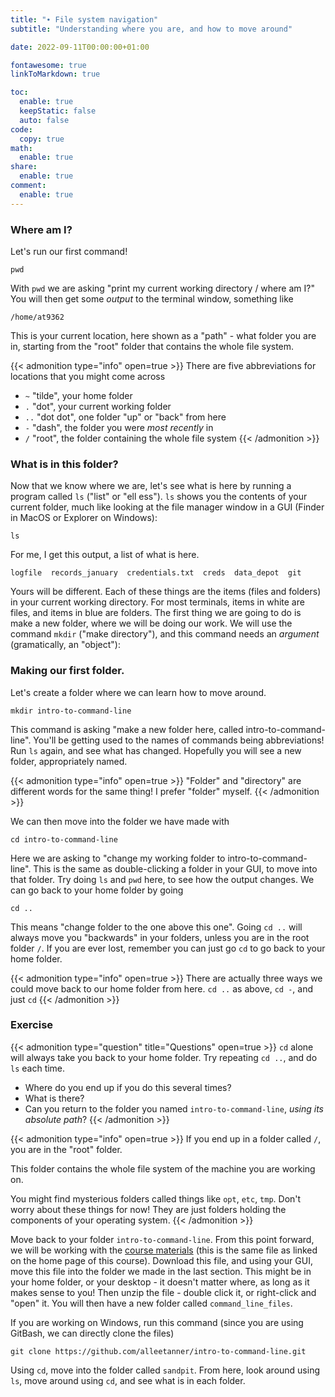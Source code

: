 ```yaml
---
title: "∙ File system navigation"
subtitle: "Understanding where you are, and how to move around"

date: 2022-09-11T00:00:00+01:00

fontawesome: true
linkToMarkdown: true

toc:
  enable: true
  keepStatic: false
  auto: false
code:
  copy: true
math:
  enable: true
share:
  enable: true
comment:
  enable: true
---
```


### Where am I?
Let's run our first command!

```
pwd
```

With `pwd` we are asking "print my current working directory / where am I?" You will then get some *output* to the terminal window, something like

```
/home/at9362
```

This is your current location, here shown as a "path" - what folder you are in, starting from the "root" folder that contains the whole file system.

{{< admonition type="info" open=true >}}
There are five abbreviations for locations that you might come across
- `~` "tilde", your home folder
- `.` "dot", your current working folder
- `..` "dot dot", one folder "up" or "back" from here
- `-` "dash", the folder you were *most* *recently* in
- `/` "root", the folder containing the whole file system
{{< /admonition >}}

### What is in this folder?

Now that we know where we are, let's see what is here by running a program called `ls` ("list" or "ell ess"). `ls` shows you the contents of your current folder, much like looking at the file manager window in a GUI (Finder in MacOS or Explorer on Windows):

```
ls
```

For me, I get this output, a list of what is here.

```
logfile  records_january  credentials.txt  creds  data_depot  git
```

Yours will be different. Each of these things are the items (files and folders) in your current working directory. For most terminals, items in white are files, and items in blue are folders. The first thing we are going to do is make a new folder, where we will be doing our work. We will use the command `mkdir` ("make directory"), and this command needs an *argument* (gramatically, an "object"):

### Making our first folder.

Let's create a folder where we can learn how to move around.

```
mkdir intro-to-command-line
```

This command is asking "make a new folder here, called intro-to-command-line". You'll be getting used to the names of commands being abbreviations! Run `ls` again, and see what has changed. Hopefully you will see a new folder, appropriately named.

{{< admonition type="info" open=true >}}
"Folder" and "directory" are different words for the same thing! I prefer "folder" myself.
{{< /admonition >}}

We can then move into the folder we have made with

```
cd intro-to-command-line
```

Here we are asking to "change my working folder to intro-to-command-line". This is the same as double-clicking a folder in your GUI, to move into that folder. Try doing `ls` and `pwd` here, to see how the output changes. We can go back to your home folder by going

```
cd ..
```

This means "change folder to the one above this one". Going `cd ..` will always move you "backwards" in your folders, unless you are in the root folder `/`. If you are ever lost, remember you can just go `cd` to go back to your home folder.

{{< admonition type="info" open=true >}}
There are actually three ways we could move back to our home folder from here.
`cd ..` as above,
`cd -`, and just
`cd`
{{< /admonition >}}

### Exercise
{{< admonition type="question" title="Questions" open=true >}}
`cd` alone will always take you back to your home folder. Try repeating `cd ..`, and do `ls` each time.
- Where do you end up if you do this several times?
- What is there?
- Can you return to the folder you named `intro-to-command-line`, *using its absolute path*?
{{< /admonition >}}

{{< admonition type="info" open=true >}}
If you end up in a folder called `/`, you are in the "root" folder.

This folder contains the whole file system of the machine you are working on.

You might find mysterious folders called things like `opt`, `etc`, `tmp`. Don't worry about these things for now! They are just folders holding the components of your operating system.
{{< /admonition >}}

Move back to your folder `intro-to-command-line`. From this point forward, we will be working with the [course materials](https://github.com/alleetanner/intro-to-command-line/raw/main/command-line-files.zip) (this is the same file as linked on the home page of this course). Download this file, and using your GUI, move this file into the folder we made in the last section. This might be in your home folder, or your desktop - it doesn't matter where, as long as it makes sense to you! Then unzip the file - double click it, or right-click and "open" it. You will then have a new folder called `command_line_files`.

If you are working on Windows, run this command (since you are using GitBash, we can directly clone the files)
```
git clone https://github.com/alleetanner/intro-to-command-line.git
```

Using `cd`, move into the folder called `sandpit`. From here, look around using `ls`, move around using `cd`, and see what is in each folder.
